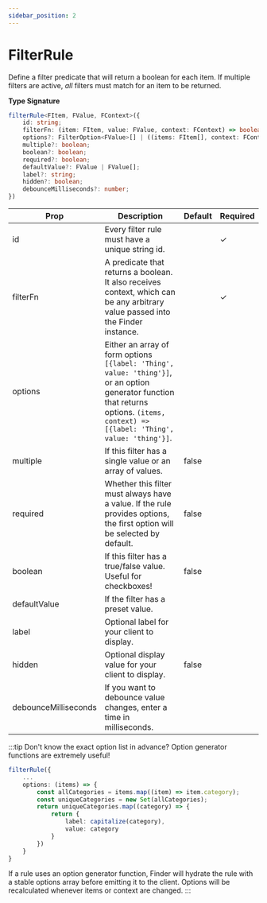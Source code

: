 ```yaml
---
sidebar_position: 2
---
```


# FilterRule

Define a filter predicate that will return a boolean for each item. If multiple filters are active, _all_ filters must match for an item to be returned.

**Type Signature**

```ts
filterRule<FItem, FValue, FContext>({
    id: string;
    filterFn: (item: FItem, value: FValue, context: FContext) => boolean;
    options?: FilterOption<FValue>[] | ((items: FItem[], context: FContext) => FilterOption<FValue>[]);
    multiple?: boolean;
    boolean?: boolean;
    required?: boolean;
    defaultValue?: FValue | FValue[];
    label?: string;
    hidden?: boolean;
    debounceMilliseconds?: number;
})

```

| Prop                 | Description                                                                                                                                                                           | Default | Required |
| -------------------- | ------------------------------------------------------------------------------------------------------------------------------------------------------------------------------------- | ------- | -------- |
| id                   | Every filter rule must have a unique string id.                                                                                                                                       |         | ✓        |
| filterFn             | A predicate that returns a boolean. It also receives context, which can be any arbitrary value passed into the Finder instance.                                                       |         | ✓        |
| options              | Either an array of form options `[{label: 'Thing', value: 'thing'}]`, or an option generator function that returns options. `(items, context) => [{label: 'Thing', value: 'thing'}]`. |         |          |
| multiple             | If this filter has a single value or an array of values.                                                                                                                              | false   |          |
| required             | Whether this filter must always have a value. If the rule provides options, the first option will be selected by default.                                                             | false   |          |
| boolean              | If this filter has a true/false value. Useful for checkboxes!                                                                                                                         | false   |          |
| defaultValue         | If the filter has a preset value.                                                                                                                                                     |         |          |
| label                | Optional label for your client to display.                                                                                                                                            |         |          |
| hidden               | Optional display value for your client to display.                                                                                                                                    | false   |          |
| debounceMilliseconds | If you want to debounce value changes, enter a time in milliseconds.                                                                                                                  |         |          |

:::tip
Don't know the exact option list in advance? Option generator functions are extremely useful!

```ts
filterRule({
    ...
    options: (items) => {
        const allCategories = items.map((item) => item.category);
        const uniqueCategories = new Set(allCategories);
        return uniqueCategories.map((category) => {
            return {
                label: capitalize(category),
                value: category
            }
        })
    }
}
```

If a rule uses an option generator function, Finder will hydrate the rule with a stable options array before emitting it to the client. Options will be recalculated whenever items or context are changed.
:::
